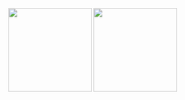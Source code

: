 <!-- ### Hi there 👋 -->

<!--
**OnagaHaruki/OnagaHaruki** is a ✨ _special_ ✨ repository because its `README.md` (this file) appears on your GitHub profile.

Here are some ideas to get you started:

- 🔭 I’m currently working on ...
- 🌱 I’m currently learning ...
- 👯 I’m looking to collaborate on ...
- 🤔 I’m looking for help with ...
- 💬 Ask me about ...
- 📫 How to reach me: ...
- 😄 Pronouns: ...
- ⚡ Fun fact: ...
-->

<!-- ![](https://github-readme-stats.vercel.app/api?username=OnagaHaruki&count_private=true&show_icons=true&theme=dracula)
![](https://github-readme-stats.vercel.app/api/top-langs/?username=OnagaHaruki&layout=compact&theme=dracula) -->

<a href="https://github.com/tocoteron">
  <img align="left" height="170px" src="https://github-readme-stats.vercel.app/api?username=OnagaHaruki&count_private=true&show_icons=true&theme=dracula" />
</a>
<a href="https://github.com/tocoteron">
  <img align="left" height="170px" src="https://github-readme-stats.vercel.app/api/top-langs/?username=OnagaHaruki&layout=compact&theme=dracula" />
</a>
